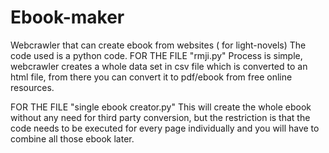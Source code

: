 # Ebook-maker
Webcrawler that can create ebook from websites ( for light-novels)
The code used is a python code.
FOR THE FILE "rmji.py"
Process is simple, webcrawler creates a whole data set in csv file which is converted to an html file, 
from there you can convert it to pdf/ebook from free online resources.

FOR THE FILE "single ebook creator.py"
This will create the whole ebook without any need for third party conversion, but the restriction is that the code needs to be executed
for every page individually and you will have to combine all those ebook later.
